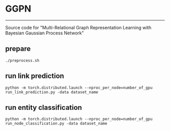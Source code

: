 # GGPN
---
Source code for "Multi-Relational Graph Representation Learning with Bayesian Gaussian Process Network"

## prepare
```
./preprocess.sh
```

## run link prediction
```
python -m torch.distributed.launch --nproc_per_node=number_of_gpu run_link_prediction.py -data dataset_name
```
## run entity classification
```
python -m torch.distributed.launch --nproc_per_node=number_of_gpu run_node_classification.py -data dataset_name
```